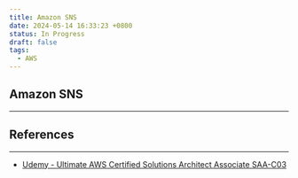 ```yaml
---
title: Amazon SNS
date: 2024-05-14 16:33:23 +0800
status: In Progress
draft: false
tags:
  - AWS
---
```

## Amazon SNS
---


## References
---
- [Udemy - Ultimate AWS Certified Solutions Architect Associate SAA-C03](https://www.udemy.com/course/aws-certified-solutions-architect-associate-saa-c03)
